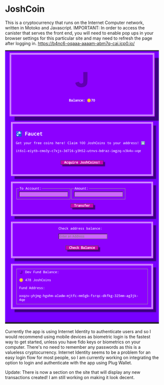 # JoshCoin
This is a cryptocurrency that runs on the Internet Computer network, written in Motoko and Javascript.
IMPORTANT: In order to access the canister that serves the front end, you will need to enable pop ups in your browser settings for this particular site and may need to refresh the page after logging in.
https://b4nc6-oqaaa-aaaam-abm7q-cai.icp0.io/

![alt text](https://raw.githubusercontent.com/JoshHorosak/JoshCoin/main/Josh.png)

Currently the app is using Internet Identity to authenticate users and so I would recommend using mobile devices as biometric login is the fastest way to get started, unless you have fido keys or biometrics on your computer. There's no need to remember any passwords as this is a valueless cryptocurrency. Internet Identity seems to be a problem for an easy login flow for most people, so I am currently working on integrating the option to login and authenticate with the app using Plug Wallet. 

Update: There is now a section on the site that will display any new transactions created! I am still working on making it look decent.


